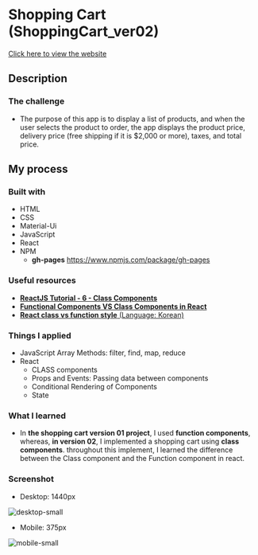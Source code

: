 # Shopping Cart (ShoppingCart_ver02)
[Click here to view the website](https://jwd-activity.github.io/shoppingCart_ver02/)

## Description
### The challenge
- The purpose of this app is to display a list of products, and when the user selects the product to order, the app displays the product price, delivery price (free shipping if it is $2,000 or more), taxes, and total price.

## My process
### Built with
- HTML
- CSS
- Material-Ui
- JavaScript
- React
- NPM 
  - **gh-pages**  https://www.npmjs.com/package/gh-pages

### Useful resources
- [**ReactJS Tutorial - 6 - Class Components**](https://www.youtube.com/watch?v=lnV34uLEzis&list=RDCMUC80PWRj_ZU8Zu0HSMNVwKWw&start_radio=1&rv=lnV34uLEzis&t=1)
- [**Functional Components VS Class Components in React**](https://www.youtube.com/watch?v=CZCQRHNmjJ8)
- [**React class vs function style** (Language: Korean)](https://www.youtube.com/playlist?list=PLuHgQVnccGMCEfBwnNGsJCQDiqSWI-edj)

### Things I applied
- JavaScript Array Methods: filter, find, map, reduce
- React  
  - CLASS components
  - Props and Events: Passing data between components
  - Conditional Rendering of Components
  - State

### What I learned
- In **the shopping cart version 01 project**, I used **function components**, whereas, **in version 02**, I implemented a shopping cart using **class components**. throughout this implement, I learned the difference between the Class component and the Function component in react. 

### Screenshot
- Desktop: 1440px

![desktop-small](https://user-images.githubusercontent.com/83196262/135440994-6e899389-c07e-4df3-adb8-7218994a8d41.png)

- Mobile: 375px

![mobile-small](https://user-images.githubusercontent.com/83196262/135441017-e3f8e085-d8b1-4002-8831-097efb4d95cc.png)
